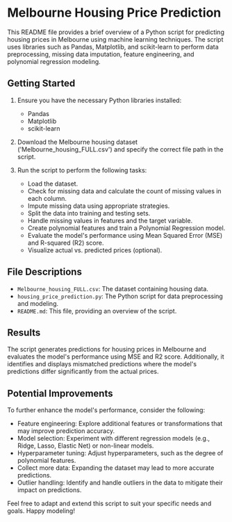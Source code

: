 # Melbourne Housing Price Prediction

This README file provides a brief overview of a Python script for predicting housing prices in Melbourne using machine learning techniques. The script uses libraries such as Pandas, Matplotlib, and scikit-learn to perform data preprocessing, missing data imputation, feature engineering, and polynomial regression modeling.

## Getting Started

1. Ensure you have the necessary Python libraries installed:

   - Pandas
   - Matplotlib
   - scikit-learn

2. Download the Melbourne housing dataset ('Melbourne_housing_FULL.csv') and specify the correct file path in the script.

3. Run the script to perform the following tasks:

   - Load the dataset.
   - Check for missing data and calculate the count of missing values in each column.
   - Impute missing data using appropriate strategies.
   - Split the data into training and testing sets.
   - Handle missing values in features and the target variable.
   - Create polynomial features and train a Polynomial Regression model.
   - Evaluate the model's performance using Mean Squared Error (MSE) and R-squared (R2) score.
   - Visualize actual vs. predicted prices (optional).

## File Descriptions

- `Melbourne_housing_FULL.csv`: The dataset containing housing data.
- `housing_price_prediction.py`: The Python script for data preprocessing and modeling.
- `README.md`: This file, providing an overview of the script.

## Results

The script generates predictions for housing prices in Melbourne and evaluates the model's performance using MSE and R2 score. Additionally, it identifies and displays mismatched predictions where the model's predictions differ significantly from the actual prices.

## Potential Improvements

To further enhance the model's performance, consider the following:

- Feature engineering: Explore additional features or transformations that may improve prediction accuracy.
- Model selection: Experiment with different regression models (e.g., Ridge, Lasso, Elastic Net) or non-linear models.
- Hyperparameter tuning: Adjust hyperparameters, such as the degree of polynomial features.
- Collect more data: Expanding the dataset may lead to more accurate predictions.
- Outlier handling: Identify and handle outliers in the data to mitigate their impact on predictions.

Feel free to adapt and extend this script to suit your specific needs and goals. Happy modeling!
